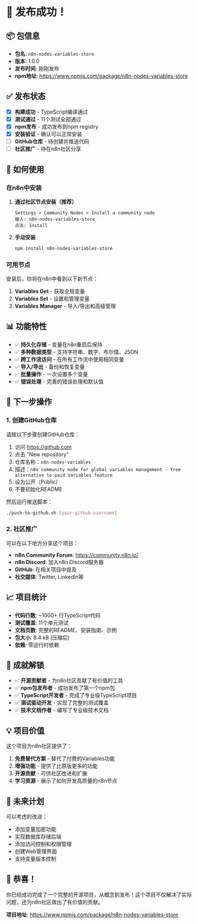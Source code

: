 # 🎉 发布成功！

## 📦 包信息

- **包名**: `n8n-nodes-variables-store`
- **版本**: 1.0.0
- **发布时间**: 刚刚发布
- **npm地址**: https://www.npmjs.com/package/n8n-nodes-variables-store

## ✅ 发布状态

- [x] **构建成功** - TypeScript编译通过
- [x] **测试通过** - 11个测试全部通过
- [x] **npm发布** - 成功发布到npm registry
- [x] **安装验证** - 确认可以正常安装
- [ ] **GitHub仓库** - 待创建并推送代码
- [ ] **社区推广** - 待在n8n社区分享

## 🚀 如何使用

### 在n8n中安装

1. **通过社区节点安装（推荐）**
   ```
   Settings > Community Nodes > Install a community node
   输入: n8n-nodes-variables-store
   点击: Install
   ```

2. **手动安装**
   ```bash
   npm install n8n-nodes-variables-store
   ```

### 可用节点

安装后，你将在n8n中看到以下新节点：

1. **Variables Get** - 获取全局变量
2. **Variables Set** - 设置和管理变量
3. **Variables Manager** - 导入/导出和高级管理

## 📊 功能特性

- ✅ **持久化存储** - 变量在n8n重启后保持
- ✅ **多种数据类型** - 支持字符串、数字、布尔值、JSON
- ✅ **跨工作流访问** - 在所有工作流中使用相同变量
- ✅ **导入/导出** - 备份和恢复变量
- ✅ **批量操作** - 一次设置多个变量
- ✅ **错误处理** - 完善的错误处理和默认值

## 🔄 下一步操作

### 1. 创建GitHub仓库

请按以下步骤创建GitHub仓库：

1. 访问 https://github.com
2. 点击 "New repository"
3. 仓库名称：`n8n-nodes-variables`
4. 描述：`n8n community node for global variables management - free alternative to paid Variables feature`
5. 设为公开（Public）
6. 不要初始化README

然后运行推送脚本：
```bash
./push-to-github.sh [your-github-username]
```

### 2. 社区推广

可以在以下地方分享这个项目：

- **n8n Community Forum**: https://community.n8n.io/
- **n8n Discord**: 加入n8n Discord服务器
- **GitHub**: 在相关项目中提及
- **社交媒体**: Twitter, LinkedIn等

## 📈 项目统计

- **代码行数**: ~1000+ 行TypeScript代码
- **测试覆盖**: 11个单元测试
- **文档页数**: 完整的README、安装指南、示例
- **包大小**: 8.4 kB (压缩后)
- **依赖**: 零运行时依赖

## 🎯 成就解锁

- ✅ **开源贡献者** - 为n8n社区贡献了有价值的工具
- ✅ **npm包发布者** - 成功发布了第一个npm包
- ✅ **TypeScript开发者** - 完成了专业级TypeScript项目
- ✅ **测试驱动开发** - 实现了完整的测试覆盖
- ✅ **技术文档作者** - 编写了专业级技术文档

## 💡 项目价值

这个项目为n8n社区提供了：

1. **免费替代方案** - 替代了付费的Variables功能
2. **增强功能** - 提供了比原版更多的功能
3. **开源贡献** - 可供社区改进和扩展
4. **学习资源** - 展示了如何开发高质量的n8n节点

## 🔮 未来计划

可以考虑的改进：

- 添加变量加密功能
- 实现数据库存储后端
- 添加访问控制和权限管理
- 创建Web管理界面
- 支持变量版本控制

## 🎊 恭喜！

你已经成功完成了一个完整的开源项目，从概念到发布！这个项目不仅解决了实际问题，还为n8n社区做出了有价值的贡献。

**项目地址**: https://www.npmjs.com/package/n8n-nodes-variables-store
